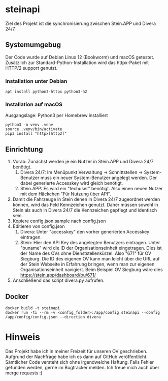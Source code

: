 # steinapi
Ziel des Projekt ist die synchronisierung zwischen Stein.APP und Divera 24/7.

## Systemumgebug
Der Code wurde auf Debian Linux 12 (Bookworm) und macOS getestet. Zusätzlich zur Standard-Python-Installation wird das httpx-Paket mit HTTP/2 support genutzt. 

### Installation unter Debian
```shell
apt install python3-httpx python3-h2
```

### Installation auf macOS
Ausgangslage: Python3 per Homebrew installiert
```shell
python3 -m venv .venv
source .venv/bin/activate
pip3 install "httpx[http2]"
```

## Einrichtung
1. Vorab: Zunächst werden je ein Nutzer in Stein.APP und Divera 24/7 benötigt.
    1. Divera 24/7: Im Menüpunkt Verwaltung -> Schnittstellen -> System-Benutzer muss ein neuer System-Benutzer angelegt werden. Der dabei generierte Accesskey wird gleich benötigt.
    1. Stein.APP: Es wird ein "techuser" benötigt. Also einen neuen Nutzer mit dem Häckchen "Für Nutzung über API".
1. Damit die Fahrzeuge in Stein denen in Divera 24/7 zugeordnet werden können, wird das Feld Kennzeichen genutzt. Daher müssen sowohl in Stein als auch in Divera 24/7 die Kennzeichen gepflegt und identisch sein. 
1. Kopiere config.json.sample nach config.json
1. Editieren von config.json
    1. Divera: Unter "accesskey" den vorher generierten Accesskey eintragen.
    1. Stein: Hier den API Key des angelegten Benutzers eintragen. Unter "buname" wird die ID der Organisationseinheit eingetragen. Dies ist der Name des OVs ohne Dienststellenkürzel. Also "671" für OV Siegburg. Die ID des eigenen OV kann man leicht über die URL auf der Stein Webseite in Erfahrung bringen, wenn man zur eigenen Organisationseinheit navigiert. Beim Beispiel OV Siegburg wäre dies https://stein.app/dashboard/bu/671/
1. Anschließend das script divera.py aufrufen. 

## Docker
```shell
docker build -t steinapi .
docker run -ti --rm -v <config_folder>:/app/config steinapi --config /app/config/config.json --direction divera
```

# Hinweis
Das Projekt habe ich in meiner Freizeit für unseren OV geschrieben. Aufgrund der Nachfrage habe ich es dann auf GitHub veröffentlicht. Sämtlicher Code versteht sich ohne irgendwelche Haftung. Falls Fehler gefunden werden, gerne im Bugtracker melden. Ich freue mich auch über merge requests :)
